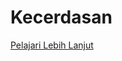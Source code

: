 # Kecerdasan


[Pelajari Lebih Lanjut](https://developers.facebook.com/products#artificial-intelligence)
